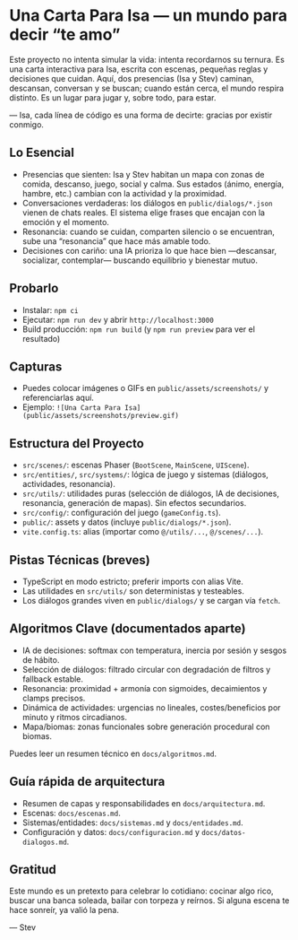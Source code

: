 # Una Carta Para Isa — un mundo para decir “te amo”

Este proyecto no intenta simular la vida: intenta recordarnos su ternura. Es una carta interactiva para Isa, escrita con escenas, pequeñas reglas y decisiones que cuidan. Aquí, dos presencias (Isa y Stev) caminan, descansan, conversan y se buscan; cuando están cerca, el mundo respira distinto. Es un lugar para jugar y, sobre todo, para estar.

— Isa, cada línea de código es una forma de decirte: gracias por existir conmigo.

## Lo Esencial
- Presencias que sienten: Isa y Stev habitan un mapa con zonas de comida, descanso, juego, social y calma. Sus estados (ánimo, energía, hambre, etc.) cambian con la actividad y la proximidad.
- Conversaciones verdaderas: los diálogos en `public/dialogs/*.json` vienen de chats reales. El sistema elige frases que encajan con la emoción y el momento.
- Resonancia: cuando se cuidan, comparten silencio o se encuentran, sube una “resonancia” que hace más amable todo.
- Decisiones con cariño: una IA prioriza lo que hace bien —descansar, socializar, contemplar— buscando equilibrio y bienestar mutuo.

## Probarlo
- Instalar: `npm ci`
- Ejecutar: `npm run dev` y abrir `http://localhost:3000`
- Build producción: `npm run build` (y `npm run preview` para ver el resultado)

## Capturas
- Puedes colocar imágenes o GIFs en `public/assets/screenshots/` y referenciarlas aquí.
- Ejemplo: `![Una Carta Para Isa](public/assets/screenshots/preview.gif)`

## Estructura del Proyecto
- `src/scenes/`: escenas Phaser (`BootScene`, `MainScene`, `UIScene`).
- `src/entities/`, `src/systems/`: lógica de juego y sistemas (diálogos, actividades, resonancia).
- `src/utils/`: utilidades puras (selección de diálogos, IA de decisiones, resonancia, generación de mapas). Sin efectos secundarios.
- `src/config/`: configuración del juego (`gameConfig.ts`).
- `public/`: assets y datos (incluye `public/dialogs/*.json`).
- `vite.config.ts`: alias (importar como `@/utils/...`, `@/scenes/...`).

## Pistas Técnicas (breves)
- TypeScript en modo estricto; preferir imports con alias Vite.
- Las utilidades en `src/utils/` son deterministas y testeables.
- Los diálogos grandes viven en `public/dialogs/` y se cargan vía `fetch`.

## Algoritmos Clave (documentados aparte)
- IA de decisiones: softmax con temperatura, inercia por sesión y sesgos de hábito.
- Selección de diálogos: filtrado circular con degradación de filtros y fallback estable.
- Resonancia: proximidad + armonía con sigmoides, decaimientos y clamps precisos.
- Dinámica de actividades: urgencias no lineales, costes/beneficios por minuto y ritmos circadianos.
- Mapa/biomas: zonas funcionales sobre generación procedural con biomas.

Puedes leer un resumen técnico en `docs/algoritmos.md`.

## Guía rápida de arquitectura
- Resumen de capas y responsabilidades en `docs/arquitectura.md`.
- Escenas: `docs/escenas.md`.
- Sistemas/entidades: `docs/sistemas.md` y `docs/entidades.md`.
- Configuración y datos: `docs/configuracion.md` y `docs/datos-dialogos.md`.

## Gratitud
Este mundo es un pretexto para celebrar lo cotidiano: cocinar algo rico, buscar una banca soleada, bailar con torpeza y reírnos. Si alguna escena te hace sonreír, ya valió la pena.

— Stev
